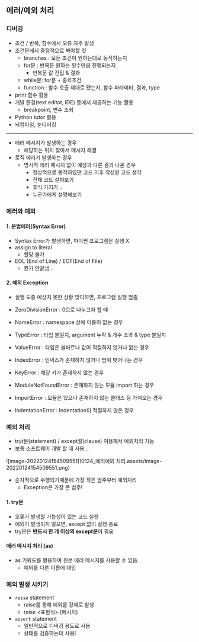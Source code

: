 ## 에러/예외 처리 

### 디버깅

- 조건 / 반복, 함수에서 오류 자주 발생 
- 조건문에서 중점적으로 봐야할 것 
  - branches : 모든 조건이 원하는대로 동작하는지 
  - for문 : 반복문 원하는 횟수만큼 진행되는지
    - 반복문 값 진입 & 결과
  - while문: for문 + 종료조건 
  - function : 함수 호출 제대로 됐는지, 함수 파라미터, 결과, type
- print 함수 활용
- 개발 환경(text editot, IDE) 등에서 제공하는 기능 활용
  - breakpoint, 변수 조회
- Python tutor 활용
- 뇌컴파일, 눈디버깅

-----------------------------------------------------------------------------------

- 에러 메시지가 발생하는 경우
  - 해당하는 위치 찾아서 메시지 해결 
- 로직 에러가 발생하는 경우
  - 명시적 에러 메시지 없이 예상과 다른 결과 나온 경우
    - 정상적으로 동작하였떤 코드 이후 작성된 코드 생각
    - 전체 코드 살펴보기
    - 휴식 가지기 ..
    - 누군가에게 설명해보기



### 에러와 예외

#### 1. 문법에러(Syntax Error)

- Syntax Error가 발생하면, 파이썬 프로그램은 실행 X
- assign to literal 
  - 할당 불가
- EOL (End of Line) / EOF(End of File)
  - 뭔가 안끝냄 .. 

#### 2. 예외 Exception

- 실행 도중 예상치 못한 상황 맞이하면, 프로그램 실행 멈춤

- ZeroDivisionError : 0으로 나누고자 할 때 
- NameError : namespace 상에 이름이 없는 경우 
- TypeError : 타입 불일치, argument 누락 & 개수 초과 & type 불일치 
- ValueError : 타입은 올바르나 값이 적절하지 않거나 없는 경우
- IndexError : 인덱스가 존재하지 않거나 범위 벗어나는 경우
- KeyError : 해당 키가 존재하지 않는 경우
- ModuleNotFoundError : 존재하지 않는 모듈  import 하는 경우
- ImportError : 모듈은 있으나 존재하지 않는 클래스 등 가져오는 경우
- IndentationError : Indentation이 적절하지 않은 경우 



### 예외 처리 

- tryt문(statement) / except절(clause) 이용해서 예외처리 가능
- 보통 소프트웨어 개발 할 때 사용 ..

![image-20220124154509551](0124_에러예외 처리.assets/image-20220124154509551.png)

- 순차적으로 수행되기때문에 가장 작은 범주부터 예외처리
  - Exception은 가장 큰 범주! 

#### 1. try문 

- 오류가 발생할 가능성이 있는 코드 실행
- 예외가 발생되지 않으면, except 없이 실행 종료
- try문은 **반드시 한 개 이상의  except문**이 필요

#### 에러 메시지 처리 (as)

- as 키워드를 활용하여 원본 에러 메시지를 사용할 수 있음. 
  - 예외를 다른 이름에 대입



### 예외 발생 시키기

- `raise` statement
  - raise를 통해 예외를 강제로 발생 
  - raise <표현식> (메시지)
- `assert` statement
  - 일반적으로 디버깅 용도로 사용 
  - 상태를 검증하는데 사용! 